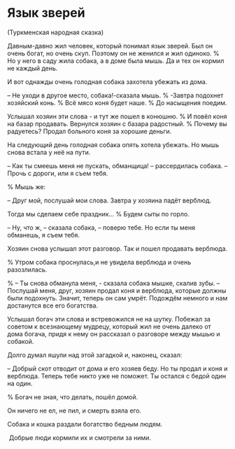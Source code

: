 # Язык зверей
(Туркменская народная сказка)

Давным-давно жил человек, который понимал язык зверей.
Был он очень богат, но очень скуп.
Поэтому он не женился и жил одиноко.
% Но у него в саду жила собака, а в доме была мышь.
Да и тех он кормил не каждый день.

И вот однажды очень голодная собака захотела убежать из дома. 

– Не уходи в другое место, собака!-сказала мышь.
% -Завтра подохнет хозяйский конь.
% Всё мясо коня будет наше.
% До насыщения поедим.

Услышал хозяин эти слова - и тут же пошел в конюшню.
% И повёл коня на базар продавать.
Вернулся хозяин с базара радостный.
% Почему вы радуетесь?
Продал больного коня за хорошие деньги.

На следующий день голодная собака опять хотела убежать.
Но мышь снова встала у неё на пути.

– Как ты смеешь меня не пускать, обманщица! – рассердилась собака.
– Прочь с дороги, или я съем тебя.

% Мышь же:

– Друг мой, послушай мои слова.
Завтра у хозяина падёт верблюд.

Тогда мы сделаем себе праздник...
% Будем сыты по горло.

– Ну, что ж, – сказала собака, – поверю тебе.
Но если ты меня обманешь, я съем тебя.

Хозяин снова услышал этот разговор.
Так и пошел продавать верблюда.

% Утром собака проснулась,и не увидела верблюда и очень разозлилась.

% – Ты снова обманула меня, - сказала собака мышке, скалив зубы.
– Послушай меня, друг, хозяин продал коня и верблюда, которые должны были подохнуть.
Значит, теперь он сам умрёт.
Подождём немного и нам достанутся все его богатства.

Услышал богач эти слова и встревожился не на шутку.
Побежал за советом к всезнающему мудрецу, который жил не очень далеко от дома богача, придя к нему он рассказал о разговоре между мышью и собакой.

Долго думал яшули над этой загадкой и, наконец, сказал:

– Добрый скот отводит от дома и его хозяев беду.
Но ты продал и коня и верблюда.
Теперь тебе никто уже не поможет.
Ты остался с бедой один на один.

% Богач не зная, что делать, пошёл домой.

Он ничего не ел, не пил, и смерть взяла его.

Собака и кошка раздали богатство бедным людям.

 Добрые люди кормили их и смотрели за ними.
